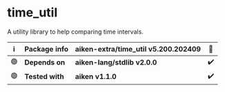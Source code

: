 # time_util

A utility library to help comparing time intervals.

| ℹ️  | Package info    | aiken-extra/time_util v5.200.202409 | 🐞  |
| --- | --------------- | ----------------------------------- | --- |
| 🟢  | **Depends on**  | **aiken-lang/stdlib v2.0.0**        | ✔️  |
| 🟢  | **Tested with** | **aiken v1.1.0**                    | ✔️  |
